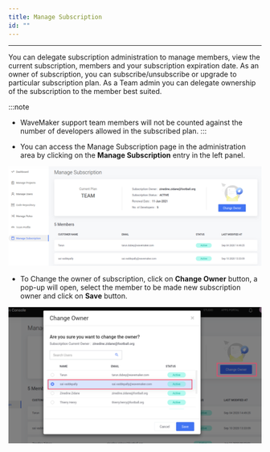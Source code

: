 ```yaml
---
title: Manage Subscription
id: ""
---
```

---

You can delegate subscription administration to manage members, view the current subscription, members and your subscription expiration date. As an owner of subscription, you can subscribe/unsubscribe or upgrade to particular subscription plan. As a Team admin you can delegate ownership of the subscription to the member best suited.

:::note
-  WaveMaker support team members will not be counted against the number of developers allowed in the subscribed plan.
:::

-  You can access the Manage Subscription page in the administration area by clicking on the **Manage Subscription** entry in the left panel.

![Manage Subscription](/learn/assets/TeamManageSubscription.png)


-  To Change the owner of subscription, click on **Change Owner** button, a pop-up will open, select the member to be made new subscription owner and click on **Save** button.

![Change Owner](/learn/assets/TeamChangeSubscriptionOwner.png)


